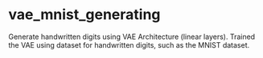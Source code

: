 # vae_mnist_generating

Generate handwritten digits using VAE Architecture (linear layers). 
Trained the VAE using dataset for handwritten digits, such as the MNIST dataset.
